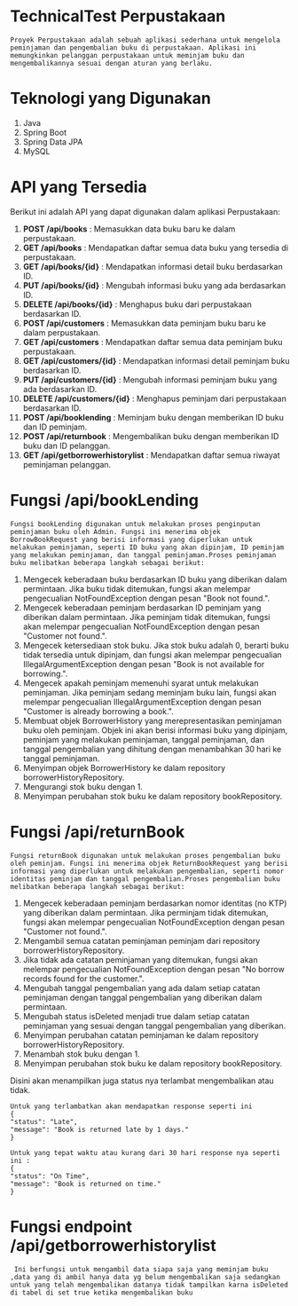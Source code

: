 # TechnicalTest Perpustakaan
`Proyek Perpustakaan adalah sebuah aplikasi sederhana untuk mengelola peminjaman dan pengembalian buku di perpustakaan. Aplikasi ini memungkinkan pelanggan perpustakaan untuk meminjam buku dan mengembalikannya sesuai dengan aturan yang berlaku.`
# Teknologi yang Digunakan
1. Java
2. Spring Boot
3. Spring Data JPA
4. MySQL
# API yang Tersedia
Berikut ini adalah API yang dapat digunakan dalam aplikasi Perpustakaan:
1. **POST /api/books** : Memasukkan data buku baru ke dalam perpustakaan. 
2. **GET /api/books** : Mendapatkan daftar semua data buku yang tersedia di perpustakaan.
3. **GET /api/books/{id}** : Mendapatkan informasi detail buku berdasarkan ID.
4. **PUT /api/books/{id}** : Mengubah informasi buku yang ada berdasarkan ID.
5. **DELETE /api/books/{id}** : Menghapus buku dari perpustakaan berdasarkan ID.
6. **POST /api/customers** : Memasukkan data peminjam buku baru ke dalam perpustakaan.
7. **GET /api/customers** : Mendapatkan daftar semua data peminjam buku perpustakaan.
8. **GET /api/customers/{id}** : Mendapatkan informasi detail peminjam buku berdasarkan ID.
9. **PUT /api/customers/{id}** : Mengubah informasi peminjam buku yang ada berdasarkan ID.
10. **DELETE /api/customers/{id}** : Menghapus peminjam dari perpustakaan berdasarkan ID.
11. **POST /api/booklending** : Meminjam buku dengan memberikan ID buku dan ID peminjam.
12. **POST /api/returnbook** : Mengembalikan buku dengan memberikan ID buku dan ID pelanggan.
13. **GET /api/getborrowerhistorylist** : Mendapatkan daftar semua riwayat peminjaman pelanggan.
# Fungsi /api/bookLending
``Fungsi bookLending digunakan untuk melakukan proses penginputan peminjaman buku oleh Admin. Fungsi ini menerima objek BorrowBookRequest yang berisi informasi yang diperlukan untuk melakukan peminjaman, seperti ID buku yang akan dipinjam, ID peminjam yang melakukan peminjaman, dan tanggal peminjaman.Proses peminjaman buku melibatkan beberapa langkah sebagai berikut:``
1. Mengecek keberadaan buku berdasarkan ID buku yang diberikan dalam permintaan. Jika buku tidak ditemukan, fungsi akan melempar pengecualian NotFoundException dengan pesan "Book not found.". 
2. Mengecek keberadaan peminjam berdasarkan ID peminjam yang diberikan dalam permintaan. Jika peminjam tidak ditemukan, fungsi akan melempar pengecualian NotFoundException dengan pesan "Customer not found.". 
3. Mengecek ketersediaan stok buku. Jika stok buku adalah 0, berarti buku tidak tersedia untuk dipinjam, dan fungsi akan melempar pengecualian IllegalArgumentException dengan pesan "Book is not available for borrowing.". 
4. Mengecek apakah peminjam memenuhi syarat untuk melakukan peminjaman. Jika peminjam sedang meminjam buku lain, fungsi akan melempar pengecualian IllegalArgumentException dengan pesan "Customer is already borrowing a book.". 
5. Membuat objek BorrowerHistory yang merepresentasikan peminjaman buku oleh peminjam. Objek ini akan berisi informasi buku yang dipinjam, peminjam yang melakukan peminjaman, tanggal peminjaman, dan tanggal pengembalian yang dihitung dengan menambahkan 30 hari ke tanggal peminjaman. 
6. Menyimpan objek BorrowerHistory ke dalam repository borrowerHistoryRepository. 
7. Mengurangi stok buku dengan 1. 
8. Menyimpan perubahan stok buku ke dalam repository bookRepository.
# Fungsi /api/returnBook
`Fungsi returnBook digunakan untuk melakukan proses pengembalian buku oleh peminjam. Fungsi ini menerima objek ReturnBookRequest yang berisi informasi yang diperlukan untuk melakukan pengembalian, seperti nomor identitas peminjam dan tanggal pengembalian.Proses pengembalian buku melibatkan beberapa langkah sebagai berikut:
`
1. Mengecek keberadaan peminjam berdasarkan nomor identitas (no KTP) yang diberikan dalam permintaan. Jika perminjam tidak ditemukan, fungsi akan melempar pengecualian NotFoundException dengan pesan "Customer not found.". 
2. Mengambil semua catatan peminjaman peminjam dari repository borrowerHistoryRepository. 
3. Jika tidak ada catatan peminjaman yang ditemukan, fungsi akan melempar pengecualian NotFoundException dengan pesan "No borrow records found for the customer.". 
4. Mengubah tanggal pengembalian yang ada dalam setiap catatan peminjaman dengan tanggal pengembalian yang diberikan dalam permintaan. 
5. Mengubah status isDeleted menjadi true dalam setiap catatan peminjaman yang sesuai dengan tanggal pengembalian yang diberikan. 
6. Menyimpan perubahan catatan peminjaman ke dalam repository borrowerHistoryRepository. 
7. Menambah stok buku dengan 1. 
8. Menyimpan perubahan stok buku ke dalam repository bookRepository. 

Disini akan menampilkan juga status nya terlambat mengembalikan atau tidak. 

    Untuk yang terlambatkan akan mendapatkan response seperti ini 
    {
    "status": "Late",
    "message": "Book is returned late by 1 days."
    }

    Untuk yang tepat waktu atau kurang dari 30 hari response nya seperti ini :
    {
    "status": "On Time",
    "message": "Book is returned on time."
    }
  
# Fungsi endpoint /api/getborrowerhistorylist
` Ini berfungsi untuk mengambil data siapa saja yang meminjam buku ,data yang di ambil hanya data yg belum mengembalikan saja sedangkan untuk yang telah mengembalikan datanya tidak tampilkan karna isDeleted di tabel di set true ketika mengembalikan buku`

